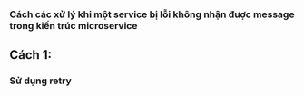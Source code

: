 ### Cách các xử lý khi một service bị lỗi không nhận được message trong kiến trúc microservice

## Cách 1:

### Sử dụng retry
